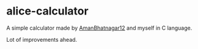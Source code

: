 # alice-calculator

A simple calculator made by [AmanBhatnagar12](https://github.com/AmanBhatnagar12) and myself in C language. 

Lot of improvements ahead.
